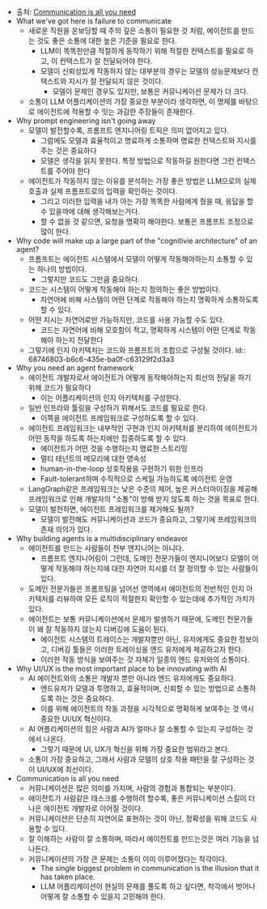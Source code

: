 - 출처: [Communication is all you need](https://blog.langchain.com/communication-is-all-you-need/)
- What we've got here is failure to communicate
	- 새로운 직원을 온보딩할 때 주의 깊은 소통이 필요한 것 처럼, 에이전트를 만드는 것도 좋은 소통에 대한 높은 기준을 필요로 한다.
		- LLM이 똑똑한만큼 적절하게 동작하기 위해 적절한 컨텍스트를 필요로 하고, 이 컨택스트가 잘 전달되어야 한다.
		- 모델이 신뢰성있게 작동하지 않는 대부분의 경우는 모델의 성능문제보다 컨택스트와 지시가 잘 전달되지 않은 것이다.
			- 모델이 문제인 경우도 있지만, 보통은 커뮤니케이션 문제가 더 크다.
	- 소통이 LLM 어플리케이션의 가장 중요한 부분이라 생각하면, 이 명제를 바탕으로 에이전트에 적용할 수 잇는 과감한 주장들이 존재한다.
- Why prompt engineering isn't going away
	- 모델이 발전할수록, 프롬프트 엔지니어링 트릭은 의미 없어지고 있다.
		- 그럼에도 모델과 효율적이고 명료하게 소통하며 명료한 컨텍스트와 지시를 주는 것은 중요하다
		- 모델은 생각을 읽지 못한다. 특정 방법으로 작동하길 원한다면 그런 컨택스트를 주어야 한다
	- 에이전트가 작동하지 않는 이유를 분석하는 가장 좋은 방법은 LLM으로의 실제 호출과 실제 프롬프트로의 입력을 확인하는 것이다.
		- 그리고 이러한 입력을 내가 아는 가장 똑똑한 사람에게 줬을 때, 응답을 할 수 있을까에 대해 생각해보는거다.
		- 할 수 없을 것 같으면, 요청을 명확히 해야한다. 보통은 프롬프트 조정으로 많이 한다.
- Why code will make up a large part of the "cognitivie architecture" of an agent?
	- 프롬프트는 에이전트 시스템에서 모델이 어떻게 작동해야하는지 소통할 수 있는 하나의 방법이다.
		- 그렇지만 코드도 그만큼 중요하다.
	- 코드는 시스템이 어떻게 작동해야 하는지 정의하는 좋은 방법이다.
		- 자연어에 비해 시스템이 어떤 단계로 작동해야 하는지 명확하게 소통하도록 할 수 있다.
	- 어떤 지시는 자연어로만 가능하지만, 코드를 사용 가능할 수도 있다.
		- 코드는 자연어에 비해 모호함이 적고, 명확하게 시스템이 어떤 단계로 작동해야 하는지 전달한다
	- 그렇기에 인지 아키텍처는 코드와 프롬프트의 조합으로 구성될 것이다.
	  id:: 68746803-b6c6-435e-ba0f-c63129f2d3a3
- Why you need an agent framework
	- 에이전트 개발자로서 에이전트가 어떻게 동작해야하는지 최선의 전달을 하기 위해 코드가 필요하다
		- 이는 어플리케이션의 인지 아키텍처를 구성한다.
	- 일반 인프라와 툴링을 구성하기 위해서도 코드를 필요로 한다.
		- 이쪽을 에이전트 프레임워크로 구성하도록 할 수 있다.
	- 에이전트 프레임워크는 내부적인 구현과 인지 아키텍처를 분리하여 에이전트가 어떤 동작을 하도록 하는지에만 집중하도록 할 수 있다.
		- 에이전트가 어떤 것을 수행하는지 명료한 스트리밍
		- 멀티 테넌트의 메모리에 대한 영속성
		- human-in-the-loop 상호작용을 구현하기 위한 인프라
		- Fault-tolerant하며 수직적으로 스케일 가능하도록 에이전트 운영
	- LangGraph같은 프레임워크는 낮은 수준의 제어, 높은 커스터마이징을 제공해 프레임워크로 인해 개발자의 "소통"이 방해 받지 않도록 하는 것을 목표로 한다.
	- 모델이 발전하면, 에이전트 프레임워크를 제거해도 될까?
		- 모델이 발전해도 커뮤니케이션과 코드가 중요하고, 그렇기에 프레임워크의 존재 의의가 있다.
- Why building agents is a multidisciplinary endeavor
	- 에이전트를 만드는 사람들이 전부 엔지니어는 아니다.
		- 프롬프트 엔지니어링이 그런데, 도메인 전문가들이 엔지니어보다 모델이 어떻게 작동해야 하는지에 대한 자연어 지시를 더 잘 정의할 수 있는 사람들이 있다.
	- 도메인 전문가들은 프롬프팅을 넘어선 영역에서 에이전트의 전반적인 인지 아키텍처를 리뷰하여 모든 로직이 적절한지 확인할 수 있는데에 추가적인 가치가 있다.
	- 에이전트는 보통 커뮤니케이션에서 문제가 발생하기 때문에, 도메인 전문가들이 왜 잘 작동하지 않는지 디버깅에 도움이 된다.
		- 에이전트 시스템의 트레이스는 개발자뿐만 아닌, 유저에게도 중요한 정보이고, 디버깅 툴들은 이러한 트레이싱을 엔드 유저에게 제공하고자 한다.
		- 이러한 작동 방식을 보여주는 것 자체가 일종의 엔드 유저와의 소통이다.
- Why UI/UX is the most important place to be innovating with AI
	- AI 에이전트와의 소통은 개발자 뿐만 아니라 엔드 유저에게도 중요하다.
		- 엔드유저가 모델과 투명하고, 효율적이며, 신뢰할 수 있는 방법으로 소통하도록 하는 것은 중요하다.
		- 이를 위해 에이전트의 작동 과정을 시각적으로 명확하게 보여주는 것 역시 중요한 UI/UX 혁신이다.
	- AI 어플리케이션의 힘은 사람과 AI가 얼마나 잘 소통할 수 있는지 구성하는 것에서 나온다.
		- 그렇기 때문에 UI, UX가 혁신을 위해 가장 중요한 범위라고 본다.
	- 소통이 가장 중요하고, 그래서 사람과 모델의 상호 작용 패턴을 잘 구성하는 것이 UI/UX에 최선이다.
- Communication is all you need
	- 커뮤니케이션은 많은 의미를 가지며, 사람의 경험과 통합되는 부분이다.
	- 에이전트가 사람같은 태스크를 수행하려 할수록, 좋은 커뮤니케이션 스킬이 더 나은 에이전트 개발자로 이어질 것이다.
	- 커뮤니케이션은 단순히 자연어로 표현하는 것이 아닌, 정확성을 위해 코드도 사용할 수 있다.
	- 잘 이해하는 사람이 잘 소통하며, 따라서 에이전트를 만드는것은 여러 기능을 넘나든다.
	- 커뮤니케이션의 가장 큰 문제는 소통이 이미 이루어졌다는 착각이다.
		- The single biggest problem in communication is the illusion that it has taken place.
		- LLM 어플리케이션이 현실의 문제를 풀도록 하고 싶다면, 착각에서 벗어나 어떻게 잘 소통할 수 있을지 고민해야 한다.